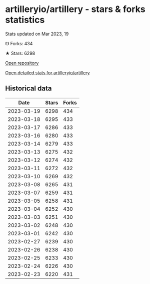 # artilleryio/artillery - stars & forks statistics

Stats updated on Mar 2023, 19

☋ Forks: 434

★ Stars: 6298

[Open repository](https://github.com/artilleryio/artillery)

[Open detailed stats for artilleryio/artillery](https://reviewgithub.com/rep/artilleryio/artillery)

## Historical data
| Date | Stars | Forks |
|------|-------|-------|
| 2023-03-19 | 6298 | 434 | 
| 2023-03-18 | 6295 | 433 | 
| 2023-03-17 | 6286 | 433 | 
| 2023-03-16 | 6280 | 433 | 
| 2023-03-14 | 6279 | 433 | 
| 2023-03-13 | 6275 | 432 | 
| 2023-03-12 | 6274 | 432 | 
| 2023-03-11 | 6272 | 432 | 
| 2023-03-10 | 6269 | 432 | 
| 2023-03-08 | 6265 | 431 | 
| 2023-03-07 | 6259 | 431 | 
| 2023-03-05 | 6258 | 431 | 
| 2023-03-04 | 6252 | 430 | 
| 2023-03-03 | 6251 | 430 | 
| 2023-03-02 | 6248 | 430 | 
| 2023-03-01 | 6242 | 430 | 
| 2023-02-27 | 6239 | 430 | 
| 2023-02-26 | 6238 | 430 | 
| 2023-02-25 | 6233 | 430 | 
| 2023-02-24 | 6226 | 430 | 
| 2023-02-23 | 6220 | 431 | 

